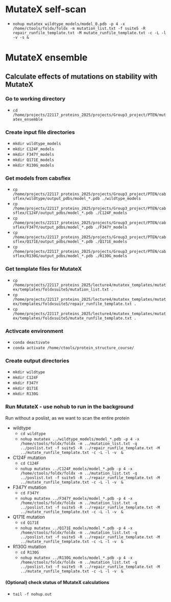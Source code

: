 # MutateX self-scan

- `nohup mutatex wildtype_models/model_0.pdb -p 4 -x /home/ctools/foldx/foldx -m mutation_list.txt -f suite5 -R repair_runfile_template.txt -M mutate_runfile_template.txt -c -L -l -v -s &`

# MutateX ensemble

## Calculate effects of mutations on stability with MutateX

### Go to working directory
- `cd /home/projects/22117_proteins_2025/projects/Group3_project/PTEN/mutatex_ensemble`

### Create input file directories
- `mkdir wildtype_models`
- `mkdir C124F_models`
- `mkdir F347Y_models`
- `mkdir Q171E_models`
- `mkdir R130G_models`

### Get models from cabsflex
- `cp /home/projects/22117_proteins_2025/projects/Group3_project/PTEN/cabsflex/wildtype/output_pdbs/model_*.pdb ./wildtype_models`
- `cp /home/projects/22117_proteins_2025/projects/Group3_project/PTEN/cabsflex/C124F/output_pdbs/model_*.pdb ./C124F_models`
- `cp /home/projects/22117_proteins_2025/projects/Group3_project/PTEN/cabsflex/F347Y/output_pdbs/model_*.pdb ./F347Y_models`
- `cp /home/projects/22117_proteins_2025/projects/Group3_project/PTEN/cabsflex/Q171E/output_pdbs/model_*.pdb ./Q171E_models`
- `cp /home/projects/22117_proteins_2025/projects/Group3_project/PTEN/cabsflex/R130G/output_pdbs/model_*.pdb ./R130G_models`

### Get template files for MutateX
- `cp /home/projects/22117_proteins_2025/lecture4/mutatex_templates/mutatex/templates/foldxsuite5/mutation_list.txt .`
- `cp /home/projects/22117_proteins_2025/lecture4/mutatex_templates/mutatex/templates/foldxsuite5/repair_runfile_template.txt .`
- `cp /home/projects/22117_proteins_2025/lecture4/mutatex_templates/mutatex/templates/foldxsuite5/mutate_runfile_template.txt .`


### Activcate environment ###
- `conda deactivate`
- `conda activate /home/ctools/protein_structure_course/`

### Create output directories
- `mkdir wildtype`
- `mkdir C124F`
- `mkdir F347Y`
- `mkdir Q171E`
- `mkdir R130G`

### Run MutateX  - use nohub to run in the background
Run without a poslist, as we want to scan the entire protein

- wildtype
  - `cd wildtype`
  - `nohup mutatex ../wildtype_models/model_*.pdb -p 4 -x /home/ctools/foldx/foldx -m ../mutation_list.txt -q ../poslist.txt -f suite5 -R ../repair_runfile_template.txt -M ../mutate_runfile_template.txt -c -L -l -v  &`
- C124F mutation
  - `cd C124F`
  - `nohup mutatex ../C124F_models/model_*.pdb -p 4 -x /home/ctools/foldx/foldx -m ../mutation_list.txt -q ../poslist.txt -f suite5 -R ../repair_runfile_template.txt -M ../mutate_runfile_template.txt -c -L -l -v  &`
- F347Y mutation
  - `cd F347Y`
  - `nohup mutatex ../F347Y_models/model_*.pdb -p 4 -x /home/ctools/foldx/foldx -m ../mutation_list.txt -q ../poslist.txt -f suite5 -R ../repair_runfile_template.txt -M ../mutate_runfile_template.txt -c -L -l -v  &`
- Q171E mutation
  - `cd Q171E`
  - `nohup mutatex ../Q171E_models/model_*.pdb -p 4 -x /home/ctools/foldx/foldx -m ../mutation_list.txt -q ../poslist.txt -f suite5 -R ../repair_runfile_template.txt -M ../mutate_runfile_template.txt -c -L -l -v  &`
- R130G mutation
  - `cd R130G`
  - `nohup mutatex ../R130G_models/model_*.pdb -p 4 -x /home/ctools/foldx/foldx -m ../mutation_list.txt -q ../poslist.txt -f suite5 -R ../repair_runfile_template.txt -M ../mutate_runfile_template.txt -c -L -l -v  &`

#### (Optional) check status of MutateX calculations
- `tail -f nohup.out`
